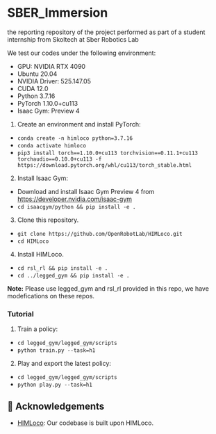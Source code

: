 # SBER_Immersion
the reporting repository of the project performed as part of a student internship from Skoltech at Sber Robotics Lab



We test our codes under the following environment:

- GPU: NVIDIA RTX 4090
- Ubuntu 20.04
- NVIDIA Driver: 525.147.05 
- CUDA 12.0
- Python 3.7.16
- PyTorch 1.10.0+cu113
- Isaac Gym: Preview 4

1. Create an environment and install PyTorch:

  - `conda create -n himloco python=3.7.16`
  - `conda activate himloco`
  - `pip3 install torch==1.10.0+cu113 torchvision==0.11.1+cu113 torchaudio==0.10.0+cu113 -f https://download.pytorch.org/whl/cu113/torch_stable.html`

2. Install Isaac Gym:
  - Download and install Isaac Gym Preview 4 from https://developer.nvidia.com/isaac-gym
  - `cd isaacgym/python && pip install -e .`

3. Clone this repository.

  - `git clone https://github.com/OpenRobotLab/HIMLoco.git`
  - `cd HIMLoco`


4. Install HIMLoco.
  - `cd rsl_rl && pip install -e .`
  - `cd ../legged_gym && pip install -e .`

**Note:** Please use legged_gym and rsl_rl provided in this repo, we have modefications on these repos.

### Tutorial

1. Train a policy:

  - `cd legged_gym/legged_gym/scripts`
  - `python train.py --task=h1`

2. Play and export the latest policy:
  - `cd legged_gym/legged_gym/scripts`
  - `python play.py --task=h1`




## 👏 Acknowledgements
- [HIMLoco](https://github.com/OpenRobotLab/HIMLoco): Our codebase is built upon HIMLoco.
